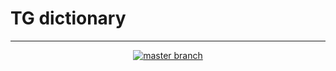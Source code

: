 # TG dictionary
---

<div align="center">

  [![master branch](https://github.com/rbhz/tg-dictionary/actions/workflows/ci.yaml/badge.svg?branch=master)](https://github.com/rbhz/tg-dictionary/actions/workflows/ci.yaml/?branch=master)

</div>
